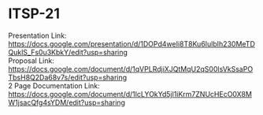 # ITSP-21
Presentation Link: https://docs.google.com/presentation/d/1DOPd4weIi8T8Ku6IulbIh230MeTDQuklS_Fs0u3KbkY/edit?usp=sharing<br>
Proposal Link: https://docs.google.com/document/d/1qVPLRdjiXJQtMqU2qS00lsVkSsaPOTbsH8Q2Da68v7s/edit?usp=sharing<br>
2 Page Documentation Link: https://docs.google.com/document/d/1lcLYOkYd5jl1iKrm7ZNUcHEcO0X8MW1jsacQfg4sYDM/edit?usp=sharing<br>
